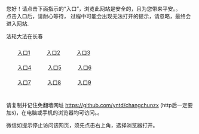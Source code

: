您好！请点击下面指示的“入口”，浏览此网站是安全的，且为您带来平安。。 <br/>
点击入口后，请耐心等待， 过程中可能会出现无法打开的提示，请忽略，最终会进入网站. </br>

法轮大法在长春<br/>
<div style="padding:10px"><a style="margin:20px" target="_blank" href="https://dbikn5bkuncl1.cloudfront.net/2Qpsp?bjjcdbsz" id="ccLink1" rel="nofollow">入口1</a> <a target="_blank" style="margin:20px" href="https://d3k5dfc0yvpiid.cloudfront.net/2Qpsp?ocykell" id="ccLink2" rel="nofollow">入口2</a> <a style="margin:20px" target="_blank" href="https://d3anxo0hw2l67e.cloudfront.net/2Qpsp?pmfeyyq" id="ccLink3" rel="nofollow">入口3</a></div>

<div style="padding:10px" ><a style="margin:20px" target="_blank" href="https://dbikn5bkuncl1.cloudfront.net/2Qpsp?bjjcdbsz" id="ccLink4" rel="nofollow">入口4</a> <a style="margin:20px" href="https://d3k5dfc0yvpiid.cloudfront.net/2Qpsp?ocykell" target="_blank" id="ccLink5" rel="nofollow">入口5</a> <a style="margin:20px" href="https://d3anxo0hw2l67e.cloudfront.net/2Qpsp?pmfeyyq" target="_blank" id="ccLink6" rel="nofollow">入口6</a></div>

<div style="padding:10px"><a style="margin:20px" target="_blank" href="https://dbikn5bkuncl1.cloudfront.net/2Qpsp?bjjcdbsz" id="ccLink7" rel="nofollow">入口7</a> <a style="margin:20px" href="https://d3k5dfc0yvpiid.cloudfront.net/2Qpsp?ocykell" target="_blank" id="ccLink8" rel="nofollow">入口8</a> <a style="margin:20px" target="_blank" href="https://d3anxo0hw2l67e.cloudfront.net/2Qpsp?pmfeyyq" id="ccLink9" rel="nofollow">入口9</a></div>

<br/>



请复制并记住免翻墙网址 https://github.com/yntd/changchunzx (http后一定要加s)，在电脑或手机的浏览器均可访问。。<br/>

微信如提示停止访问该网页，须先点击右上角，选择浏览器打开。
